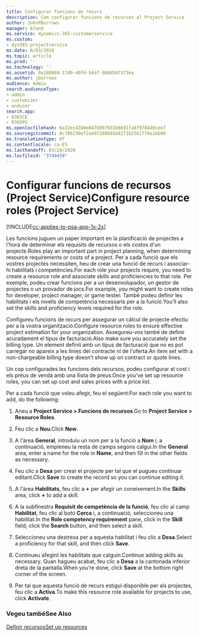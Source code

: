 ```yaml
---
title: Configurar funcions de recurs
description: Com configurar funcions de recursos al Project Service
author: JohnPBurrows
manager: kfend
ms.service: dynamics-365-customerservice
ms.custom:
- dyn365-projectservice
ms.date: 8/03/2018
ms.topic: article
ms.prod: ''
ms.technology: ''
ms.assetid: 0a180069-17d9-40fd-b4af-9b8d50f373ea
ms.author: jburrows
audience: Admin
search.audienceType:
- admin
- customizer
- enduser
search.app:
- D365CE
- D365PS
ms.openlocfilehash: 6a32ec4380e847b897931b6691fa8f9784d0cee7
ms.sourcegitcommit: 8c786230ef2a497280885b827162561776e2eb00
ms.translationtype: HT
ms.contentlocale: ca-ES
ms.lasthandoff: 03/24/2020
ms.locfileid: "3749459"
---
```

# <a name="configure-resource-roles-project-service"></a><span data-ttu-id="d5adb-103">Configurar funcions de recursos (Project Service)</span><span class="sxs-lookup"><span data-stu-id="d5adb-103">Configure resource roles (Project Service)</span></span>

[!INCLUDE[cc-applies-to-psa-app-1x-2x](../includes/cc-applies-to-psa-app-1x-2x.md)]

<span data-ttu-id="d5adb-104">Les funcions juguen un paper important en la planificació de projectes a l'hora de determinar els requisits de recursos o els costos d'un projecte.</span><span class="sxs-lookup"><span data-stu-id="d5adb-104">Roles play an important part in project planning, when determining resource requirements or costs of a project.</span></span> <span data-ttu-id="d5adb-105">Per a cada funció que els vostres projectes necessiten, heu de crear una funció de recurs i associar-hi habilitats i competències.</span><span class="sxs-lookup"><span data-stu-id="d5adb-105">For each role your projects require, you need to create a resource role and associate skills and proficiencies to that role.</span></span> <span data-ttu-id="d5adb-106">Per exemple, podeu crear funcions per a un desenvolupador, un gestor de projectes o un provador de jocs.</span><span class="sxs-lookup"><span data-stu-id="d5adb-106">For example, you might want to create roles for developer, project manager, or game tester.</span></span> <span data-ttu-id="d5adb-107">També podeu definir les habilitats i els nivells de competència necessaris per a la funció.</span><span class="sxs-lookup"><span data-stu-id="d5adb-107">You’ll also set the skills and proficiency levels required for the role.</span></span>  
  
 <span data-ttu-id="d5adb-108">Configureu funcions de recurs per assegurar un càlcul de projecte efectiu per a la vostra organització.</span><span class="sxs-lookup"><span data-stu-id="d5adb-108">Configure resource roles to ensure effective project estimation for your organization.</span></span>  <span data-ttu-id="d5adb-109">Assegureu-vos també de definir acuradament el tipus de facturació.</span><span class="sxs-lookup"><span data-stu-id="d5adb-109">Also make sure you accurately set the billing type.</span></span> <span data-ttu-id="d5adb-110">Un element definit amb un tipus de facturació que no es pot carregar no apareix a les línies del contracte ni de l'oferta.</span><span class="sxs-lookup"><span data-stu-id="d5adb-110">An item set with a non-chargeable billing type doesn’t show up on contract or quote lines.</span></span>  
  
 <span data-ttu-id="d5adb-111">Un cop configurades les funcions dels recursos, podeu configurar el cost i els preus de venda amb una llista de preus.</span><span class="sxs-lookup"><span data-stu-id="d5adb-111">Once you’ve set up resource roles, you can set up cost and sales prices with a price list.</span></span>  
  
 <span data-ttu-id="d5adb-112">Per a cada funció que voleu afegir, feu el següent:</span><span class="sxs-lookup"><span data-stu-id="d5adb-112">For each role you want to add, do the following:</span></span>  
  
1.  <span data-ttu-id="d5adb-113">Aneu a **Project Service > Funcions de recursos**.</span><span class="sxs-lookup"><span data-stu-id="d5adb-113">Go to **Project Service > Resource Roles**.</span></span>  
  
2.  <span data-ttu-id="d5adb-114">Feu clic a **Nou**.</span><span class="sxs-lookup"><span data-stu-id="d5adb-114">Click **New**.</span></span>  
  
3.  <span data-ttu-id="d5adb-115">A l'àrea **General**, introduïu un nom per a la funció a **Nom** i, a continuació, empleneu la resta de camps segons calgui.</span><span class="sxs-lookup"><span data-stu-id="d5adb-115">In the **General** area, enter a name for the role in **Name**, and then fill in the other fields as necessary.</span></span>  
  
4.  <span data-ttu-id="d5adb-116">Feu clic a **Desa** per crear el projecte per tal que el pugueu continuar editant.</span><span class="sxs-lookup"><span data-stu-id="d5adb-116">Click **Save** to create the record so you can continue editing it.</span></span>  
  
5.  <span data-ttu-id="d5adb-117">A l'àrea **Habilitats**, feu clic a **+** per afegir un coneixement.</span><span class="sxs-lookup"><span data-stu-id="d5adb-117">In the **Skills** area, click **+** to add a skill.</span></span>  
  
6.  <span data-ttu-id="d5adb-118">A la subfinestra **Requisit de competència de la funció**, feu clic al camp **Habilitat**, feu clic al botó **Cerca** i, a continuació, seleccioneu una habilitat.</span><span class="sxs-lookup"><span data-stu-id="d5adb-118">In the **Role competency requirement** pane, click in the **Skill** field, click the **Search** button, and then select a skill.</span></span>  
  
7.  <span data-ttu-id="d5adb-119">Seleccioneu una destresa per a aquesta habilitat i feu clic a **Desa**.</span><span class="sxs-lookup"><span data-stu-id="d5adb-119">Select a proficiency for that skill, and then click **Save**.</span></span>  
  
8.  <span data-ttu-id="d5adb-120">Continueu afegint les habilitats que calguin.</span><span class="sxs-lookup"><span data-stu-id="d5adb-120">Continue adding skills as necessary.</span></span> <span data-ttu-id="d5adb-121">Quan hagueu acabat, feu clic a **Desa** a la cantonada inferior dreta de la pantalla.</span><span class="sxs-lookup"><span data-stu-id="d5adb-121">When you’re done, click **Save** at the bottom right corner of the screen.</span></span>  
  
9. <span data-ttu-id="d5adb-122">Per tal que aquesta funció de recurs estigui disponible per als projectes, feu clic a **Activa**.</span><span class="sxs-lookup"><span data-stu-id="d5adb-122">To make this resource role available for projects to use, click **Activate**.</span></span>  
  
### <a name="see-also"></a><span data-ttu-id="d5adb-123">Vegeu també</span><span class="sxs-lookup"><span data-stu-id="d5adb-123">See Also</span></span>  
 [<span data-ttu-id="d5adb-124">Definir recursos</span><span class="sxs-lookup"><span data-stu-id="d5adb-124">Set up resources</span></span>](../project-service/set-up-resources.md)
